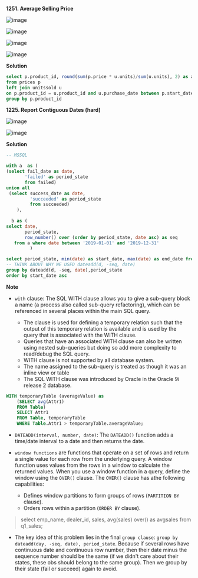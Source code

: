 **1251. Average Selling Price**

![image](https://user-images.githubusercontent.com/51500878/136640783-96b8e369-0d9a-4b01-94c9-9e4c573f2248.png)

![image](https://user-images.githubusercontent.com/51500878/136640796-114f717b-7705-42a2-b8d3-6278a72a3bde.png)

![image](https://user-images.githubusercontent.com/51500878/136640804-781fed60-8156-47ba-82b7-7c472c3bed05.png)

![image](https://user-images.githubusercontent.com/51500878/136640811-649b1539-f846-49ea-8ca0-84421a25cbf9.png)


**Solution**

```sql
select p.product_id, round(sum(p.price * u.units)/sum(u.units), 2) as average_price 
from prices p
left join unitssold u
on p.product_id = u.product_id and u.purchase_date between p.start_date and p.end_date
group by p.product_id
```

 
**1225. Report Contiguous Dates (hard)**

![image](https://user-images.githubusercontent.com/51500878/136641119-0392f6cb-6c34-4264-8637-9ebd6273b2d6.png)

![image](https://user-images.githubusercontent.com/51500878/136641140-6f074213-0159-426a-937e-f1b5a456765f.png)

**Solution**

```sql
-- MSSQL

with a  as (
(select fail_date as date,
       'failed' as period_state
       from failed)
union all 
 (select success_date as date,
         'succeeded' as period_state
         from succeeded)
    ),
    
  b as (    
select date,
       period_state,
       row_number() over (order by period_state, date asc) as seq
   from a where date between '2019-01-01' and '2019-12-31'
         )

select period_state, min(date) as start_date, max(date) as end_date from b
-- THINK ABOUT WHY WE USED dateadd(d, -seq, date)
group by dateadd(d, -seq, date),period_state
order by start_date asc
```

**Note**

- `with` clause: The SQL WITH clause allows you to give a sub-query block a name (a process also called sub-query refactoring), which can be referenced in several places within the main SQL query. 

   - The clause is used for defining a temporary relation such that the output of this temporary relation is available and is used by the query that is associated with the WITH clause.
   - Queries that have an associated WITH clause can also be written using nested sub-queries but doing so add more complexity to read/debug the SQL query.
   - WITH clause is not supported by all database system.
   - The name assigned to the sub-query is treated as though it was an inline view or table
   - The SQL WITH clause was introduced by Oracle in the Oracle 9i release 2 database.

```sql
WITH temporaryTable (averageValue) as
    (SELECT avg(Attr1)
    FROM Table)
    SELECT Attr1
    FROM Table, temporaryTable
    WHERE Table.Attr1 > temporaryTable.averageValue;
```    

- `DATEADD(interval, number, date)`: The `DATEADD()` function adds a time/date interval to a date and then returns the date.

- `window functions` are functions that operate on a set of rows and return a single value for each row from the underlying query. A window function uses values from the rows in a window to calculate the returned values. When you use a window function in a query, define the window using the `OVER()` clause. The `OVER()` clause has athe following capabilities:
   - Defines window partitions to form groups of rows (`PARTITION BY` clause).
   - Orders rows within a partition (`ORDER BY` clause).
   
> select emp_name, dealer_id, sales, avg(sales) over() as avgsales from q1_sales;

- The key idea of this problem lies in the final `group clause`: `group by dateadd(day, -seq, date), period_state`. Because if several rows have continuous date and continuous row number, then their date minus the sequence number should be the same (if we didn't care about their states, these obs should belong to the same group). Then we group by their state (fail or succeed) again to avoid.

